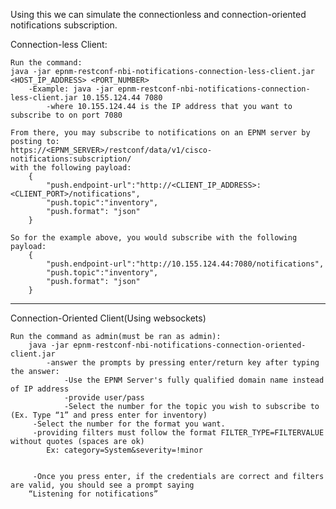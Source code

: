 Using this we can simulate the connectionless and connection-oriented notifications subscription.

Connection-less Client:

    Run the command:
    java -jar epnm-restconf-nbi-notifications-connection-less-client.jar <HOST_IP_ADDRESS> <PORT_NUMBER>
        -Example: java -jar epnm-restconf-nbi-notifications-connection-less-client.jar 10.155.124.44 7080
            -where 10.155.124.44 is the IP address that you want to subscribe to on port 7080
        
    From there, you may subscribe to notifications on an EPNM server by posting to:
    https://<EPNM_SERVER>/restconf/data/v1/cisco-notifications:subscription/
    with the following payload:
        {
            "push.endpoint-url":"http://<CLIENT_IP_ADDRESS>:<CLIENT_PORT>/notifications",
            "push.topic":"inventory",
            "push.format": "json"
        }

    So for the example above, you would subscribe with the following payload:
        {
            "push.endpoint-url":"http://10.155.124.44:7080/notifications",
            "push.topic":"inventory",
            "push.format": "json"
        }



-------------------------------------------------------------------------------------------------------------------


Connection-Oriented Client(Using websockets)

    Run the command as admin(must be ran as admin):
        java -jar epnm-restconf-nbi-notifications-connection-oriented-client.jar 
            -answer the prompts by pressing enter/return key after typing the answer:
                -Use the EPNM Server's fully qualified domain name instead of IP address
                -provide user/pass
                -Select the number for the topic you wish to subscribe to (Ex. Type “1” and press enter for inventory)
		 -Select the number for the format you want.
		 -providing filters must follow the format FILTER_TYPE=FILTERVALUE without quotes (spaces are ok)
			Ex: category=System&severity=!minor


	     -Once you press enter, if the credentials are correct and filters are valid, you should see a prompt saying
		“Listening for notifications”


    
